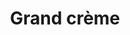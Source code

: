 ---
title: "Grand crème"
description: "Qualité supérieure"
price: "2.50"
image: "capuccino.jpeg"
---
